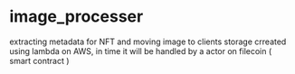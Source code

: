 # image_processer
extracting metadata for NFT and moving image to clients storage
crreated using lambda on AWS, in time it will be handled by a actor on filecoin ( smart contract )
